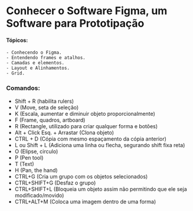 # Conhecer o Software Figma, um Software para Prototipação

#### Tópicos:
	- Conhecendo o Figma.
	- Entendendo frames e atalhos.
	- Camadas e elementos.
	- Layout e Alinhamentos.
	- Grid.

### Comandos:
- Shift + R (habilita rulers)
- V (Move, seta de seleção)
- K (Escala, aumentar e diminuir objeto proporcionalmente)
- F (Frame, quadros, artboard)
- R (Rectangle, utilizado para criar qualquer forma e botões)
- Alt + Click Esq. + Arrastar (Clona objeto)
- CTRL + D (Cópia com mesmo espaçamento da cópia anterior)
- L ou Shift + L (Adiciona uma linha ou flecha, segurando shift fixa reta)
- O (Elipse, circulo)
- P (Pen tool)
- T (Text)
- H (Pan, the hand)
- CTRL+G (Cria um grupo com os objetos selecionados)
- CTRL+SHIFT+G (Desfaz o grupo)
- CTRL+SHIFT+L (Bloqueia um objeto assim não permitindo que ele seja modificado/movido)
- CTRL+ALT+M (Coloca uma imagem dentro de uma forma)
